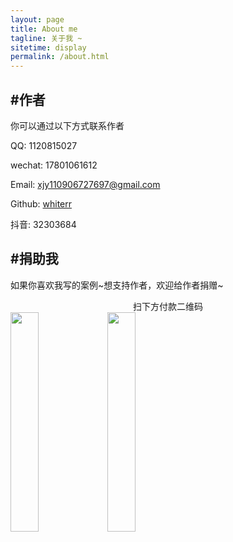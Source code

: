 ```yaml
---
layout: page
title: About me
tagline: 关于我 ~
sitetime: display
permalink: /about.html
---
```


## #作者

你可以通过以下方式联系作者

QQ: 1120815027

wechat: 17801061612

Email: <a href="mailto:xjy110906727697@gmail.com">xjy110906727697@gmail.com</a>

Github: [whiterr](https://github.com/whiterr)

抖音: 32303684

## #捐助我

如果你喜欢我写的案例\~想支持作者，欢迎给作者捐赠~

<center>扫下方付款二维码</center>

<img style="display:inline-block" src="https://whiterr.github.io/images/wepay.png" width="30%" height="30%"/>
<img style="display:inline-block" src="https://whiterr.github.io/images/alipay.jpeg" width="30%" height="30%"/>

<!-- <img src="https://whiterr.github.io/images/wepay.png" width="30%" height="30%"/>
<img src="https://whiterr.github.io/images/alipay.jpeg" width="30%" height="30%"/> -->
